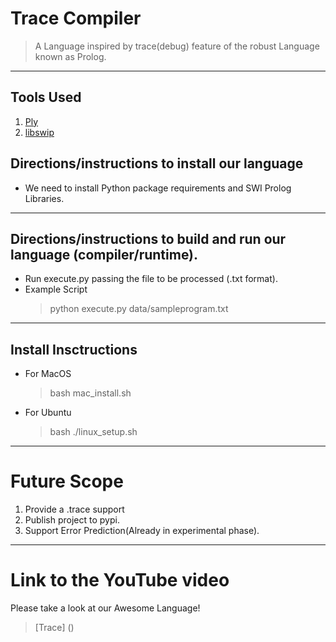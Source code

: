 Trace Compiler
===============


> A Language inspired by trace(debug) feature of the robust Language known as Prolog. 

********************************************

Tools Used
-----------

1. [Ply](https://www.dabeaz.com/ply/)
2. [libswip](https://github.com/SWI-Prolog/packages-jpl/wiki/Installing-&-Using-JPL-in-MacOs)


Directions/instructions to install our language
------------
* We need to install Python package requirements and SWI Prolog Libraries.

********************************************

Directions/instructions to build and run our language (compiler/runtime).
-----------
* Run execute.py passing the file to be processed (.txt format).
* Example Script
    > python execute.py data/sampleprogram.txt

********************************************

Install Insctructions
---------------

* For MacOS
    > bash mac_install.sh

* For Ubuntu
    > bash ./linux_setup.sh
    
********************************************

Future Scope 
======
1. Provide a .trace support
2. Publish project to pypi.
3. Support Error Prediction(Already in experimental phase).

********************************************

Link to the YouTube video
======
Please take a look at our Awesome Language! 
>[Trace] ()



